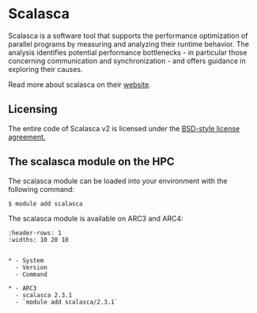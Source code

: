 # Scalasca

Scalasca is a software tool that supports the performance optimization of parallel programs by measuring and analyzing their runtime behavior. The analysis identifies potential performance bottlenecks - in particular those concerning communication and synchronization - and offers guidance in exploring their causes.



Read more about scalasca on their [website](http://www.scalasca.org/).





## Licensing 

The entire code of Scalasca v2 is licensed under the [BSD-style license agreement.](https://www.scalasca.org/scalasca/software/scalasca-2.x/license.html)



## The scalasca module on the HPC

The scalasca module can be loaded into your environment with the following command:

```bash
$ module add scalasca
```

The scalasca module is available on ARC3 and ARC4:

```{list-table}
:header-rows: 1
:widths: 10 20 10


* - System
  - Version
  - Command

* - ARC3
  - scalasca 2.3.1
  - `module add scalasca/2.3.1`

```